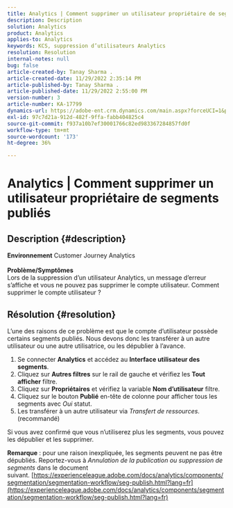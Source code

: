 ```yaml
---
title: Analytics | Comment supprimer un utilisateur propriétaire de segments publiés
description: Description
solution: Analytics
product: Analytics
applies-to: Analytics
keywords: KCS, suppression d’utilisateurs Analytics
resolution: Resolution
internal-notes: null
bug: false
article-created-by: Tanay Sharma .
article-created-date: 11/29/2022 2:35:14 PM
article-published-by: Tanay Sharma .
article-published-date: 11/29/2022 2:55:00 PM
version-number: 3
article-number: KA-17799
dynamics-url: https://adobe-ent.crm.dynamics.com/main.aspx?forceUCI=1&pagetype=entityrecord&etn=knowledgearticle&id=1db12f03-f36f-ed11-9562-6045bd006239
exl-id: 97c7d21a-912d-482f-9ffa-fabb404825c4
source-git-commit: f937a10b7ef30001766c82ed983367284857fd0f
workflow-type: tm+mt
source-wordcount: '173'
ht-degree: 36%

---
```


# Analytics | Comment supprimer un utilisateur propriétaire de segments publiés

## Description {#description}

<b>Environnement</b>
Customer Journey Analytics
<br> <br><b>Problème/Symptômes</b><br>Lors de la suppression d’un utilisateur Analytics, un message d’erreur s’affiche et vous ne pouvez pas supprimer le compte utilisateur. Comment supprimer le compte utilisateur ?<br>

## Résolution {#resolution}




L’une des raisons de ce problème est que le compte d’utilisateur possède certains segments publiés. Nous devons donc les transférer à un autre utilisateur ou une autre utilisatrice, ou les dépublier à l’avance.

1. Se connecter <b>Analytics</b> et accédez au <b>Interface utilisateur des segments</b>.
2. Cliquez sur <b>Autres filtres</b> sur le rail de gauche et vérifiez les <b>Tout afficher</b> filtre.
3. Cliquez sur <b>Propriétaires</b> et vérifiez la variable <b>Nom d’utilisateur</b> filtre.
4. Cliquez sur le bouton <b>Publié</b> en-tête de colonne pour afficher tous les segments avec *Oui* statut.
5. Les transférer à un autre utilisateur via *Transfert de ressources*. (recommandé)


Si vous avez confirmé que vous n’utiliserez plus les segments, vous pouvez les dépublier et les supprimer.



<b>Remarque</b> : pour une raison inexpliquée, les segments peuvent ne pas être dépubliés. Reportez-vous à *Annulation de la publication ou suppression de segments* dans le document suivant. [https://experienceleague.adobe.com/docs/analytics/components/segmentation/segmentation-workflow/seg-publish.html?lang=fr](https://experienceleague.adobe.com/docs/analytics/components/segmentation/segmentation-workflow/seg-publish.html?lang=fr)
